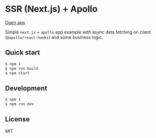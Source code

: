 # SSR (Next.js) + Apollo

[Open app](https://rick-and-morty-party.sany188.now.sh)

Simple `next.js` + `apollo` app example with async data fetching on client (`@apollo/react-hooks`) and some business logic.

## Quick start

```sh
$ npm i
$ npm run build
$ npm start
```

## Development

```sh
$ npm i
$ npm run dev
```

## License

MIT
